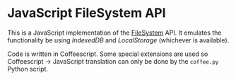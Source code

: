 JavaScript FileSystem API
==========

This is a JavaScript implementation of the [FileSystem](http://dev.w3.org/2009/dap/file-system/pub/FileSystem/) API. It emulates the functionality be using _IndexedDB_ and _LocalStorage_ (whichever is available).

Code is written in Coffeescript.
Some special extensions are used so Coffeescript -> JavaScript translation can only be done by the ```coffee.py``` Python script.

